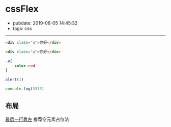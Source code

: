# cssFlex
- pubdate: 2019-06-05 14:45:32
- tags: css

---------
```html
<div class="a">你好</div>

```

````html
<div class="a">你好</div>
````

````css
.a{
    color:red
}
````

```javascript
alert(1)
```

````javascript
console.log(3333)
````

## 布局

[最后一行靠左](https://www.zhangxinxu.com/wordpress/2019/08/css-flex-last-align/)  推荐空元素占位法